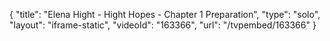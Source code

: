 {
    "title": "Elena Hight - Hight Hopes - Chapter 1 Preparation",
    "type": "solo",
    "layout": "iframe-static",
    "videoId": "163366",
    "url": "\/tvpembed\/163366"
}